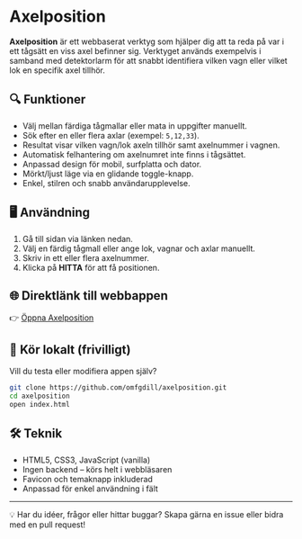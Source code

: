 # Axelposition

**Axelposition** är ett webbaserat verktyg som hjälper dig att ta reda på var i ett tågsätt en viss axel befinner sig. Verktyget används exempelvis i samband med detektorlarm för att snabbt identifiera vilken vagn eller vilket lok en specifik axel tillhör.

## 🔍 Funktioner

- Välj mellan färdiga tågmallar eller mata in uppgifter manuellt.
- Sök efter en eller flera axlar (exempel: `5,12,33`).
- Resultat visar vilken vagn/lok axeln tillhör samt axelnummer i vagnen.
- Automatisk felhantering om axelnumret inte finns i tågsättet.
- Anpassad design för mobil, surfplatta och dator.
- Mörkt/ljust läge via en glidande toggle-knapp.
- Enkel, stilren och snabb användarupplevelse.

## 🖥️ Användning

1. Gå till sidan via länken nedan.
2. Välj en färdig tågmall eller ange lok, vagnar och axlar manuellt.
3. Skriv in ett eller flera axelnummer.
4. Klicka på **HITTA** för att få positionen.

## 🌐 Direktlänk till webbappen

👉 [Öppna Axelposition](https://omfgdill.github.io/axelposition/)

## 📁 Kör lokalt (frivilligt)

Vill du testa eller modifiera appen själv?

```bash
git clone https://github.com/omfgdill/axelposition.git
cd axelposition
open index.html
```

## 🛠️ Teknik

- HTML5, CSS3, JavaScript (vanilla)
- Ingen backend – körs helt i webbläsaren
- Favicon och temaknapp inkluderad
- Anpassad för enkel användning i fält

---

💡 Har du idéer, frågor eller hittar buggar? Skapa gärna en issue eller bidra med en pull request!